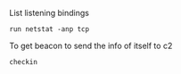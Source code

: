 List listening bindings
```
run netstat -anp tcp
```

To get beacon to send the info of itself to c2
```
checkin
```